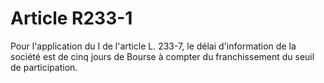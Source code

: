 # Article R233-1

Pour l'application du I de l'article L. 233-7, le délai d'information de la société est de cinq jours de Bourse à compter du franchissement du seuil de participation.